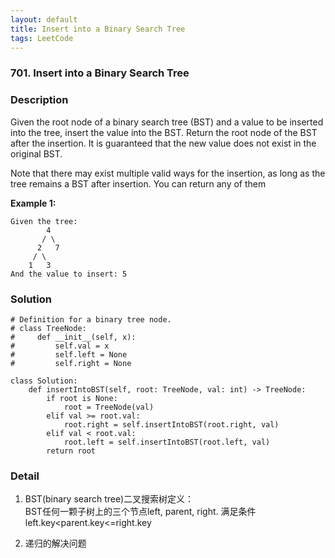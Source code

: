 ```yaml
---
layout: default
title: Insert into a Binary Search Tree
tags: LeetCode
---
```


### 701. Insert into a Binary Search Tree

### Description

Given the root node of a binary search tree (BST) and a value to be inserted into the tree, insert the value into the BST. Return the root node of the BST after the insertion. It is guaranteed that the new value does not exist in the original BST.

Note that there may exist multiple valid ways for the insertion, as long as the tree remains a BST after insertion. You can return any of them

**Example 1:**
```
Given the tree:
        4
       / \
      2   7
     / \
    1   3
And the value to insert: 5
```


### Solution
```
# Definition for a binary tree node.
# class TreeNode:
#     def __init__(self, x):
#         self.val = x
#         self.left = None
#         self.right = None

class Solution:
    def insertIntoBST(self, root: TreeNode, val: int) -> TreeNode:
        if root is None:
            root = TreeNode(val)
        elif val >= root.val:
            root.right = self.insertIntoBST(root.right, val)
        elif val < root.val:
            root.left = self.insertIntoBST(root.left, val)
        return root
```

### Detail

1. BST(binary search tree)二叉搜索树定义：<br>
    BST任何一颗子树上的三个节点left, parent, right. 满足条件left.key<parent.key<=right.key

2. 递归的解决问题
